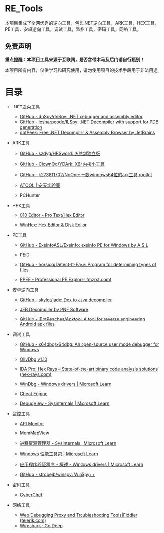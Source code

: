 # RE_Tools
​	 本项目集成了全网优秀的逆向工具，包含.NET逆向工具，ARK工具，HEX工具，PE工具，安卓逆向工具，调试工具，监控工具，密码工具，网络工具。

## 免责声明

**重点提醒：本项目工具来源于互联网，是否含带木马及后门请自行甄别！**

本项目所有内容，仅供学习和研究使用，请勿使用项目的技术手段用于非法用途。

# 目录

* .NET逆向工具
  * [GitHub - dnSpy/dnSpy: .NET debugger and assembly editor](https://github.com/dnSpy/dnSpy)
  * [GitHub - icsharpcode/ILSpy: .NET Decompiler with support for PDB generation](https://github.com/icsharpcode/ILSpy)
  * [dotPeek: Free .NET Decompiler & Assembly Browser by JetBrains](https://www.jetbrains.com/decompiler/)
* ARK工具
  * [GitHub - szdyg/HRSword: 火绒剑独立版](https://github.com/szdyg/HRSword)

  * [GitHub - ClownQq/YDArk: X64内核小工具](https://github.com/ClownQq/YDArk)

  * [GitHub - k273811702/NoOne: 一款windows64位的ark工具 rootkit](https://github.com/k273811702/NoOne)

  * [ATOOL | 安天实验室](https://www.antiy.com/tools.html)
  
  * PCHunter
  
* HEX工具
  * [010 Editor - Pro Text/Hex Editor](https://www.sweetscape.com/)

  * [WinHex: Hex Editor & Disk Editor](https://www.x-ways.net/winhex/)

* PE工具
  * [GitHub - ExeinfoASL/Exeinfo: exeinfo PE for Windows by A.S.L](https://github.com/ExeinfoASL/Exeinfo)

  * PEiD

  * [GitHub - horsicq/Detect-It-Easy: Program for determining types of files](https://github.com/horsicq/Detect-It-Easy)

  * [PPEE - Professional PE Explorer (mzrst.com)](https://www.mzrst.com/)

* 安卓逆向工具
  * [GitHub - skylot/jadx: Dex to Java decompiler](https://github.com/skylot/jadx)

  * [JEB Decompiler by PNF Software](https://www.pnfsoftware.com/)

  * [GitHub - iBotPeaches/Apktool: A tool for reverse engineering Android apk files](https://github.com/iBotPeaches/Apktool)

* 调试工具
  * [GitHub - x64dbg/x64dbg: An open-source user mode debugger for Windows](https://github.com/x64dbg/x64dbg)

  * [OllyDbg v1.10](https://www.ollydbg.de/)

  * [IDA Pro: Hex Rays – State-of-the-art binary code analysis solutions (hex-rays.com)](https://hex-rays.com/)

  * [WinDbg - Windows drivers | Microsoft Learn](https://learn.microsoft.com/zh-CN/windows-hardware/drivers/debugger/)

  * [Cheat Engine](https://www.cheatengine.org/)
  
  * [DebugView - Sysinternals | Microsoft Learn](https://learn.microsoft.com/zh-cn/sysinternals/downloads/debugview)
  
* 监控工具
  * [API Monitor](https://www.rohitab.com/)

  * MemMapView

  * [进程资源管理器 - Sysinternals | Microsoft Learn](https://learn.microsoft.com/zh-cn/sysinternals/downloads/process-explorer)

  * [Windows 性能工具包 | Microsoft Learn](https://learn.microsoft.com/zh-cn/windows-hardware/test/wpt/)

  * [应用程序验证程序 - 概述 - Windows drivers | Microsoft Learn](https://learn.microsoft.com/zh-cn/windows-hardware/drivers/devtest/application-verifier)
  
  * [GitHub - strobejb/winspy: WinSpy++](https://github.com/strobejb/winspy)
  
* 密码工具
  * [CyberChef](https://cyberchef.org/)

* 网络工具
  * [Web Debugging Proxy and Troubleshooting Tools|Fiddler (telerik.com)](https://www.telerik.com/fiddler)
  * [Wireshark · Go Deep](https://www.wireshark.org/)

